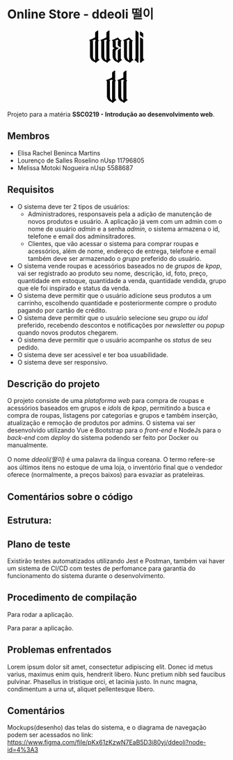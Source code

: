 # Online Store - ddeoli 떨이
<!DOCTYPE html>
<html>
<head>
</head>
<body>
<p align="center"><img src="img/ddeoli.svg" style="fill: white;" /></p>
<p align="center"><img src="assets/favicon.svg" style="fill: white;" /></p>
</body>
</html>


Projeto para a matéria **SSC0219 - Introdução ao desenvolvimento web**.

## Membros

- Elisa Rachel Beninca Martins
- Lourenço de Salles Roselino nUsp 11796805
- Melissa Motoki Nogueira nUsp 5588687

## Requisitos

- O sistema deve ter 2 tipos de usuários:
	- Administradores, responsaveis pela a adição de manutenção de novos produtos e usuário. A aplicação já vem com um admin com o nome de usuário _admin_ e a senha _admin_, o sistema armazena o id, telefone e email dos adminsitradores.
	- Clientes, que vão acessar o sistema para comprar roupas e acessórios, além de nome, endereço de entrega, telefone e email também deve ser armazenado o _grupo_ preferido do usuário.
- O sistema vende roupas e acessórios baseados no de _grupos_ de _kpop_, vai ser registrado ao produto seu nome, descrição, id, foto, preço, quantidade em estoque, quantidade a venda, quantidade vendida, grupo que ele foi inspirado e status da venda.
- O sistema deve permitir que o usuário adicione seus produtos a um carrinho, escolhendo quantidade e posteriormente compre o produto pagando por cartão de crédito.
- O sistema deve permitir que o usuário selecione seu _grupo_ ou _idol_ preferido, recebendo descontos e notificações por _newsletter_ ou _popup_ quando novos produtos chegarem.
- O sistema deve permitir que o usuário acompanhe os _status_ de seu pedido.
- O sistema deve ser acessivel e ter boa usuabilidade.
- O sistema deve ser responsivo.

## Descrição do projeto

O projeto consiste de uma _plataforma web_ para compra de roupas e acessórios baseados em grupos e _idols_ de _kpop_, permitindo a busca e compra de roupas, listagens por categorias e grupos e também inserção, atualização e remoção de produtos por admins. O sistema vai ser desenvolvido utilizando Vue e Bootstrap para o _front-end_ e NodeJs para o _back-end_ com _deploy_ do sistema podendo ser feito por Docker ou manualmente.

O nome _ddeoli(떨이)_ é uma palavra da língua coreana. O termo refere-se aos últimos itens no estoque de uma loja, o inventório final que o vendedor oferece (normalmente, a preços baixos) para esvaziar as prateleiras.

## Comentários sobre o código


Estrutura:
-

## Plano de teste

Existirão testes automatizados utilizando Jest e Postman, também vai haver um sistema de CI/CD com testes de perfomance para garantia do funcionamento do sistema durante o desenvolvimento.


## Procedimento de compilação

Para rodar a aplicação.


Para parar a aplicação.


## Problemas enfrentados

Lorem ipsum dolor sit amet, consectetur adipiscing elit. Donec id metus varius, maximus enim quis, hendrerit libero. Nunc pretium nibh sed faucibus pulvinar. Phasellus in tristique orci, et lacinia justo. In nunc magna, condimentum a urna ut, aliquet pellentesque libero.

## Comentários

Mockups(desenho) das telas do sistema, e o diagrama de navegação podem ser acessados no link: https://www.figma.com/file/pKx61zKzwN7EaB5D3i80yj/ddeoli?node-id=4%3A3
